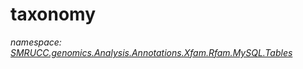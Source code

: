 ﻿# taxonomy
_namespace: [SMRUCC.genomics.Analysis.Annotations.Xfam.Rfam.MySQL.Tables](./index.md)_






